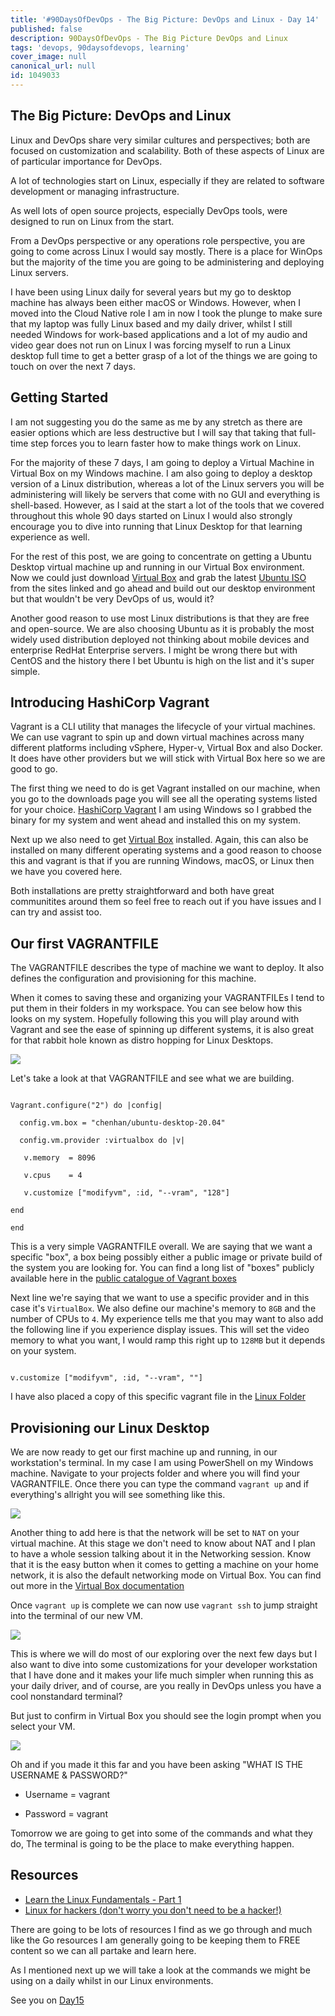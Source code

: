 ```yaml
---
title: '#90DaysOfDevOps - The Big Picture: DevOps and Linux - Day 14'
published: false
description: 90DaysOfDevOps - The Big Picture DevOps and Linux
tags: 'devops, 90daysofdevops, learning'
cover_image: null
canonical_url: null
id: 1049033
---
```

## The Big Picture: DevOps and Linux
Linux and DevOps share very similar cultures and perspectives; both are focused on customization and scalability. Both of these aspects of Linux are of particular importance for DevOps.

A lot of technologies start on Linux, especially if they are related to software development or managing infrastructure.

As well lots of open source projects, especially DevOps tools, were designed to run on Linux from the start.

From a DevOps perspective or any operations role perspective, you are going to come across Linux I would say mostly. There is a place for WinOps but the majority of the time you are going to be administering and deploying Linux servers. 

I have been using Linux daily for several years but my go to desktop machine has always been either macOS or Windows. However, when I moved into the Cloud Native role I am in now I took the plunge to make sure that my laptop was fully Linux based and my daily driver, whilst I still needed Windows for work-based applications and a lot of my audio and video gear does not run on Linux I was forcing myself to run a Linux desktop full time to get a better grasp of a lot of the things we are going to touch on over the next 7 days. 

## Getting Started 
I am not suggesting you do the same as me by any stretch as there are easier options which are less destructive but I will say that taking that full-time step forces you to learn faster how to make things work on Linux. 

For the majority of these 7 days, I am going to deploy a Virtual Machine in Virtual Box on my Windows machine. I am also going to deploy a desktop version of a Linux distribution, whereas a lot of the Linux servers you will be administering will likely be servers that come with no GUI and everything is shell-based. However, as I said at the start a lot of the tools that we covered throughout this whole 90 days started on Linux I would also strongly encourage you to dive into running that Linux Desktop for that learning experience as well. 


For the rest of this post, we are going to concentrate on getting a Ubuntu Desktop virtual machine up and running in our Virtual Box environment. Now we could just download [Virtual Box](https://www.virtualbox.org/) and grab the latest [Ubuntu ISO](https://ubuntu.com/download) from the sites linked and go ahead and build out our desktop environment but that wouldn't be very DevOps of us, would it? 


Another good reason to use most Linux distributions is that they are free and open-source. We are also choosing Ubuntu as it is probably the most widely used distribution deployed not thinking about mobile devices and enterprise RedHat Enterprise servers. I might be wrong there but with CentOS and the history there I bet Ubuntu is high on the list and it's super simple. 


## Introducing HashiCorp Vagrant 


Vagrant is a CLI utility that manages the lifecycle of your virtual machines. We can use vagrant to spin up and down virtual machines across many different platforms including vSphere, Hyper-v, Virtual Box and also Docker. It does have other providers but we will stick with Virtual Box here so we are good to go. 


The first thing we need to do is get Vagrant installed on our machine, when you go to the downloads page you will see all the operating systems listed for your choice. [HashiCorp Vagrant](https://www.vagrantup.com/downloads) I am using Windows so I grabbed the binary for my system and went ahead and installed this on my system. 


Next up we also need to get [Virtual Box](https://www.virtualbox.org/wiki/Downloads) installed. Again, this can also be installed on many different operating systems and a good reason to choose this and vagrant is that if you are running Windows, macOS, or Linux then we have you covered here. 


Both installations are pretty straightforward and both have great communitites around them so feel free to reach out if you have issues and I can try and assist too.


## Our first VAGRANTFILE


The VAGRANTFILE describes the type of machine we want to deploy. It also defines the configuration and provisioning for this machine. 


When it comes to saving these and organizing your VAGRANTFILEs I tend to put them in their folders in my workspace. You can see below how this looks on my system. Hopefully following this you will play around with Vagrant and see the ease of spinning up different systems, it is also great for that rabbit hole known as distro hopping for Linux Desktops. 


![](Images/Day14_Linux1.png)


Let's take a look at that VAGRANTFILE and see what we are building. 


``` 

Vagrant.configure("2") do |config|

  config.vm.box = "chenhan/ubuntu-desktop-20.04"

  config.vm.provider :virtualbox do |v|

   v.memory  = 8096

   v.cpus    = 4

   v.customize ["modifyvm", :id, "--vram", "128"]

end

end

```

This is a very simple VAGRANTFILE overall. We are saying that we want a specific "box", a box being possibly either a public image or private build of the system you are looking for. You can find a long list of "boxes" publicly available here in the [public catalogue of Vagrant boxes](https://app.vagrantup.com/boxes/search) 


Next line we're saying that we want to use a specific provider and in this case it's `VirtualBox`. We also define our machine's memory to `8GB` and the number of CPUs to `4`. My experience tells me that you may want to also add the following line if you experience display issues. This will set the video memory to what you want, I would ramp this right up to `128MB` but it depends on your system. 


```

v.customize ["modifyvm", :id, "--vram", ""]

```

I have also placed a copy of this specific vagrant file in the [Linux Folder](Linux/VAGRANTFILE) 


## Provisioning our Linux Desktop


We are now ready to get our first machine up and running, in our workstation's terminal. In my case I am using PowerShell on my Windows machine. Navigate to your projects folder and where you will find your VAGRANTFILE. Once there you can type the command `vagrant up` and if everything's allright you will see something like this.  


![](Images/Day14_Linux2.png)


Another thing to add here is that the network will be set to `NAT` on your virtual machine. At this stage we don't need to know about NAT and I plan to have a whole session talking about it in the Networking session. Know that it is the easy button when it comes to getting a machine on your home network, it is also the default networking mode on Virtual Box. You can find out more in the [Virtual Box documentation](https://www.virtualbox.org/manual/ch06.html#network_nat)


Once `vagrant up` is complete we can now use `vagrant ssh` to jump straight into the terminal of our new VM. 


![](Images/Day14_Linux3.png)


This is where we will do most of our exploring over the next few days but I also want to dive into some customizations for your developer workstation that I have done and it makes your life much simpler when running this as your daily driver, and of course, are you really in DevOps unless you have a cool nonstandard terminal? 


But just to confirm in Virtual Box you should see the login prompt when you select your VM. 


![](Images/Day14_Linux4.png)


Oh and if you made it this far and you have been asking "WHAT IS THE USERNAME & PASSWORD?" 


- Username = vagrant 

- Password = vagrant 


Tomorrow we are going to get into some of the commands and what they do, The terminal is going to be the place to make everything happen.  

## Resources 

- [Learn the Linux Fundamentals - Part 1](https://www.youtube.com/watch?v=kPylihJRG70)
- [Linux for hackers (don't worry you don't need to be a hacker!)](https://www.youtube.com/watch?v=VbEx7B_PTOE)

There are going to be lots of resources I find as we go through and much like the Go resources I am generally going to be keeping them to FREE content so we can all partake and learn here. 

As I mentioned next up we will take a look at the commands we might be using on a daily whilst in our Linux environments. 

See you on [Day15](day15.md)
